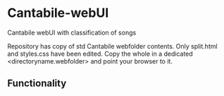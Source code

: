 # Cantabile-webUI
Cantabile webUI with classification of songs

Repository has copy of std Cantabile webfolder contents.  Only split.html and styles.css have been edited. Copy the whole in a dedicated <directoryname.webfolder> and point your browser to it.

## Functionality
